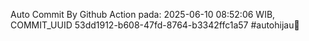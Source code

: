 Auto Commit By Github Action pada: 2025-06-10 08:52:06 WIB, COMMIT_UUID 53dd1912-b608-47fd-8764-b3342ffc1a57 #autohijau🗿
